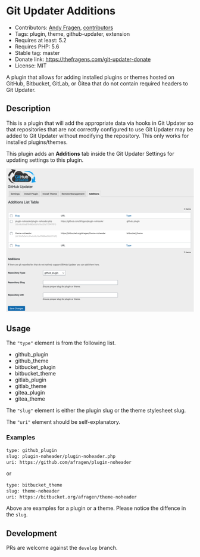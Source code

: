 # Git Updater Additions
* Contributors: [Andy Fragen](https://github.com/afragen), [contributors](https://github.com/afragen/git-updater-additions/graphs/contributors)
* Tags: plugin, theme, github-updater, extension
* Requires at least: 5.2
* Requires PHP: 5.6
* Stable tag: master
* Donate link: https://thefragens.com/git-updater-donate
* License: MIT

A plugin that allows for adding installed plugins or themes hosted on GitHub, Bitbucket, GitLab, or Gitea that do not contain required headers to Git Updater.

## Description

This is a plugin that will add the appropriate data via hooks in Git Updater so that repositories that are not correctly configured to use Git Updater may be added to Git Updater without modifying the repository. This only works for installed plugins/themes.

This plugin adds an **Additions** tab inside the Git Updater Settings for updating settings to this plugin.

![Git Updater Additions Settings Tab](./assets/screenshot-1.png)

## Usage

The `"type"` element is from the following list.

* github_plugin
* github_theme
* bitbucket_plugin
* bitbucket_theme
* gitlab_plugin
* gitlab_theme
* gitea_plugin
* gitea_theme

The `"slug"` element is either the plugin slug or the theme stylesheet slug.

The `"uri"` element should be self-explanatory.

### Examples

```
type: github_plugin
slug: plugin-noheader/plugin-noheader.php
uri: https://github.com/afragen/plugin-noheader
```

or

```
type: bitbucket_theme
slug: theme-noheader
uri: https://bitbucket.org/afragen/theme-noheader
```

Above are examples for a plugin or a theme. Please notice the diffence in the `slug`.

## Development
PRs are welcome against the `develop` branch.

